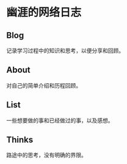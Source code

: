 # 幽涯的网络日志

## Blog

记录学习过程中的知识和思考，以便分享和回顾。

## About

对自己的简单介绍和历程回顾。

## List

一些想要做的事和已经做过的事，以及感想。

## Thinks

路途中的思考，没有明确的界限。
